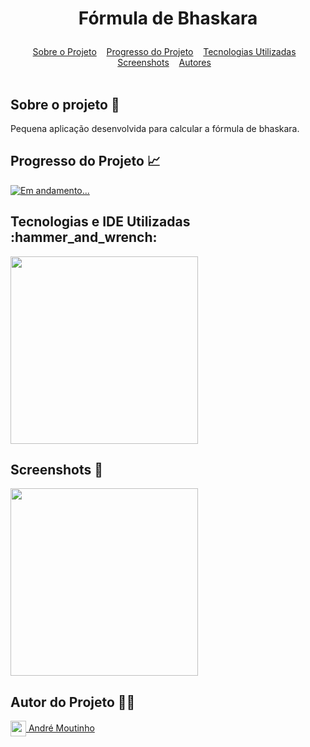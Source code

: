 # <p align="center" /> Fórmula de Bhaskara </p>

<div id="inicio" align=center>
  <a href="#sobre">Sobre o Projeto</a>&nbsp;&nbsp;&nbsp;
  <a href="#progresso">Progresso do Projeto</a>&nbsp;&nbsp;&nbsp;  
  <a href="#linguagens">Tecnologias Utilizadas</a>&nbsp;&nbsp;&nbsp;
  <a href="#screenshots">Screenshots</a>&nbsp;&nbsp;&nbsp;
  <a href="#autores">Autores</a>&nbsp;&nbsp;&nbsp;  
</div><br>

<h2 id="sobre">Sobre o projeto 🔎</h2>
<p>Pequena aplicação desenvolvida para calcular a fórmula de bhaskara.</p>

<h2 id="progresso">Progresso do Projeto 📈</h2>

<a href="#" title="STATUS"><img src="https://img.shields.io/badge/STATUS-Concluído-green?style=for-the-badge" alt="Em andamento..."></a>

<h2 id="linguagens">Tecnologias e IDE Utilizadas :hammer_and_wrench:</h2>
 

<div style="display: inline_block">
<!-- LOGOS C# | VISUAL STUDIO -->   
<img align="center" src="https://logodix.com/logo/1803750.png" width="300"/>
  
<h2 id="screenshots">Screenshots 📸</h2>

  <!--<b><i>EM BREVE...</i></b>-->

<img align="center" src="https://i.imgur.com/n7MDn97.png" width="300"/> 

<!-- <h2 id="demoprojeto">Instalação <img align="center" src="https://i.imgur.com/EWZi3bs.png" width="35"/></h2>

*1)* Execute o script do banco de dados, para cria-lo (utilize o SGBD MySQL que for de sua preferência).<br>
*2)* Abra o projeto no NetBeans (pode ser utilizado o eclipse, porém este projeto foi construído no NetBeans).<br>
*3)* Configure na classe ModuloConexao.java as credenciais do seu banco de dados.<br>
*4)* Após todos os procedimentos listados acima, é só rodar o projeto. -->
   
<h2 id="autores">Autor do Projeto 👨‍💼</h2>
<a href="https://github.com/AhMoutinho/" title="André Moutinho"><img align="center" src="https://i.imgur.com/VN0Vh9S.png" width="25"/> André Moutinho</a>
